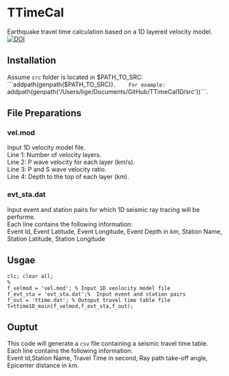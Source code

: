# TTimeCal
 Earthquake travel time calculation based on a 1D layered velocity model.  
[![DOI](https://zenodo.org/badge/212610524.svg)](https://zenodo.org/badge/latestdoi/212610524)
## Installation
Assume ```src``` folder is located in $PATH_TO_SRC:  
```addpath(genpath($PATH_TO_SRC))```.   
For example:  
```addpath(genpath('/Users/lige/Documents/GitHub/TTimeCal1D/src'))```.  

## File Preparations
### vel.mod
Input 1D velocity model file.  
Line 1: Number of velocity layers.  
Line 2: P wave velocity for each layer (km/s).  
Line 3: P and S wave velocity ratio.  
Line 4: Depth to the top of each layer (km).  
### evt_sta.dat
Input event and station pairs for which 1D seismic ray tracing will be performe.  
Each line contains the following information:  
Event Id, Event Latitude, Event Longitude, Event Depth in km, Station Name, Station Latitude, Station Longitude


## Usgae
```
clc; clear all;
%
f_velmod = 'vel.mod'; % Input 1D veolocity model file
f_evt_sta = 'evt_sta.dat';%  Input event and station pairs
f_out = 'ttime.dat'; % Outoput travel time table file
T=ttime1D_main(f_velmod,f_evt_sta,f_out);

```
## Ouptut 
This code will generate a  ```csv``` file containing a  seismic travel time table.  
Each line contains the following information:  
Event Id,Station Name, Travel Time in second, Ray path take-off angle, Epicenter distance in km.  

